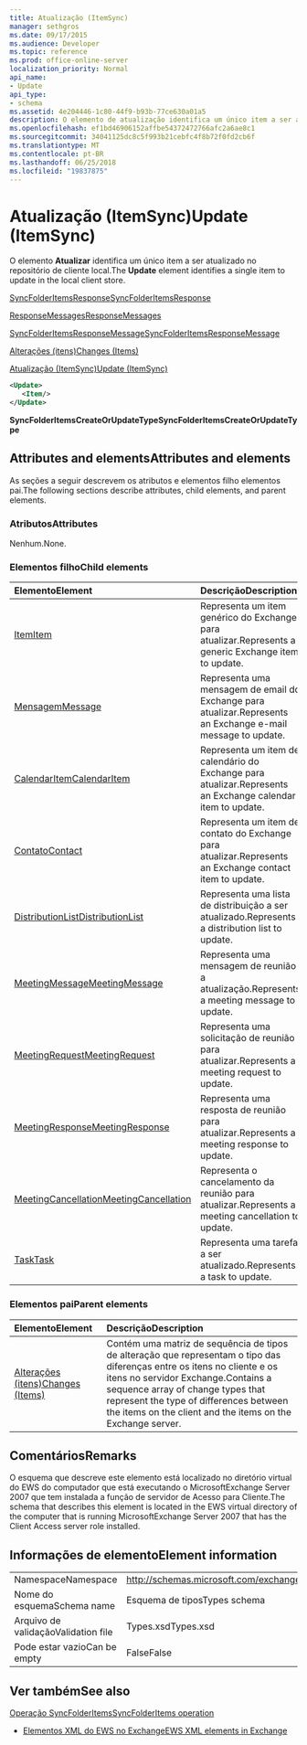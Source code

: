 ```yaml
---
title: Atualização (ItemSync)
manager: sethgros
ms.date: 09/17/2015
ms.audience: Developer
ms.topic: reference
ms.prod: office-online-server
localization_priority: Normal
api_name:
- Update
api_type:
- schema
ms.assetid: 4e204446-1c80-44f9-b93b-77ce630a01a5
description: O elemento de atualização identifica um único item a ser atualizado no repositório de cliente local.
ms.openlocfilehash: ef1bd46906152affbe54372472766afc2a6ae8c1
ms.sourcegitcommit: 34041125dc8c5f993b21cebfc4f8b72f0fd2cb6f
ms.translationtype: MT
ms.contentlocale: pt-BR
ms.lasthandoff: 06/25/2018
ms.locfileid: "19837875"
---
```

# <a name="update-itemsync"></a><span data-ttu-id="56d9a-103">Atualização (ItemSync)</span><span class="sxs-lookup"><span data-stu-id="56d9a-103">Update (ItemSync)</span></span>

<span data-ttu-id="56d9a-104">O elemento **Atualizar** identifica um único item a ser atualizado no repositório de cliente local.</span><span class="sxs-lookup"><span data-stu-id="56d9a-104">The **Update** element identifies a single item to update in the local client store.</span></span> 
  
[<span data-ttu-id="56d9a-105">SyncFolderItemsResponse</span><span class="sxs-lookup"><span data-stu-id="56d9a-105">SyncFolderItemsResponse</span></span>](syncfolderitemsresponse.md)
  
[<span data-ttu-id="56d9a-106">ResponseMessages</span><span class="sxs-lookup"><span data-stu-id="56d9a-106">ResponseMessages</span></span>](responsemessages.md)
  
[<span data-ttu-id="56d9a-107">SyncFolderItemsResponseMessage</span><span class="sxs-lookup"><span data-stu-id="56d9a-107">SyncFolderItemsResponseMessage</span></span>](syncfolderitemsresponsemessage.md)
  
[<span data-ttu-id="56d9a-108">Alterações (itens)</span><span class="sxs-lookup"><span data-stu-id="56d9a-108">Changes (Items)</span></span>](changes-items.md)
  
[<span data-ttu-id="56d9a-109">Atualização (ItemSync)</span><span class="sxs-lookup"><span data-stu-id="56d9a-109">Update (ItemSync)</span></span>](update-itemsync.md)
  
```xml
<Update>
   <Item/>
</Update>
```

 <span data-ttu-id="56d9a-110">**SyncFolderItemsCreateOrUpdateType**</span><span class="sxs-lookup"><span data-stu-id="56d9a-110">**SyncFolderItemsCreateOrUpdateType**</span></span>
## <a name="attributes-and-elements"></a><span data-ttu-id="56d9a-111">Attributes and elements</span><span class="sxs-lookup"><span data-stu-id="56d9a-111">Attributes and elements</span></span>

<span data-ttu-id="56d9a-112">As seções a seguir descrevem os atributos e elementos filho elementos pai.</span><span class="sxs-lookup"><span data-stu-id="56d9a-112">The following sections describe attributes, child elements, and parent elements.</span></span>
  
### <a name="attributes"></a><span data-ttu-id="56d9a-113">Atributos</span><span class="sxs-lookup"><span data-stu-id="56d9a-113">Attributes</span></span>

<span data-ttu-id="56d9a-114">Nenhum.</span><span class="sxs-lookup"><span data-stu-id="56d9a-114">None.</span></span>
  
### <a name="child-elements"></a><span data-ttu-id="56d9a-115">Elementos filho</span><span class="sxs-lookup"><span data-stu-id="56d9a-115">Child elements</span></span>

|<span data-ttu-id="56d9a-116">**Elemento**</span><span class="sxs-lookup"><span data-stu-id="56d9a-116">**Element**</span></span>|<span data-ttu-id="56d9a-117">**Descrição**</span><span class="sxs-lookup"><span data-stu-id="56d9a-117">**Description**</span></span>|
|:-----|:-----|
|[<span data-ttu-id="56d9a-118">Item</span><span class="sxs-lookup"><span data-stu-id="56d9a-118">Item</span></span>](item.md) <br/> |<span data-ttu-id="56d9a-119">Representa um item genérico do Exchange para atualizar.</span><span class="sxs-lookup"><span data-stu-id="56d9a-119">Represents a generic Exchange item to update.</span></span>  <br/> |
|[<span data-ttu-id="56d9a-120">Mensagem</span><span class="sxs-lookup"><span data-stu-id="56d9a-120">Message</span></span>](message-ex15websvcsotherref.md) <br/> |<span data-ttu-id="56d9a-121">Representa uma mensagem de email do Exchange para atualizar.</span><span class="sxs-lookup"><span data-stu-id="56d9a-121">Represents an Exchange e-mail message to update.</span></span>  <br/> |
|[<span data-ttu-id="56d9a-122">CalendarItem</span><span class="sxs-lookup"><span data-stu-id="56d9a-122">CalendarItem</span></span>](calendaritem.md) <br/> |<span data-ttu-id="56d9a-123">Representa um item de calendário do Exchange para atualizar.</span><span class="sxs-lookup"><span data-stu-id="56d9a-123">Represents an Exchange calendar item to update.</span></span>  <br/> |
|[<span data-ttu-id="56d9a-124">Contato</span><span class="sxs-lookup"><span data-stu-id="56d9a-124">Contact</span></span>](contact.md) <br/> |<span data-ttu-id="56d9a-125">Representa um item de contato do Exchange para atualizar.</span><span class="sxs-lookup"><span data-stu-id="56d9a-125">Represents an Exchange contact item to update.</span></span>  <br/> |
|[<span data-ttu-id="56d9a-126">DistributionList</span><span class="sxs-lookup"><span data-stu-id="56d9a-126">DistributionList</span></span>](distributionlist.md) <br/> |<span data-ttu-id="56d9a-127">Representa uma lista de distribuição a ser atualizado.</span><span class="sxs-lookup"><span data-stu-id="56d9a-127">Represents a distribution list to update.</span></span>  <br/> |
|[<span data-ttu-id="56d9a-128">MeetingMessage</span><span class="sxs-lookup"><span data-stu-id="56d9a-128">MeetingMessage</span></span>](meetingmessage.md) <br/> |<span data-ttu-id="56d9a-129">Representa uma mensagem de reunião a atualização.</span><span class="sxs-lookup"><span data-stu-id="56d9a-129">Represents a meeting message to update.</span></span>  <br/> |
|[<span data-ttu-id="56d9a-130">MeetingRequest</span><span class="sxs-lookup"><span data-stu-id="56d9a-130">MeetingRequest</span></span>](meetingrequest.md) <br/> |<span data-ttu-id="56d9a-131">Representa uma solicitação de reunião para atualizar.</span><span class="sxs-lookup"><span data-stu-id="56d9a-131">Represents a meeting request to update.</span></span>  <br/> |
|[<span data-ttu-id="56d9a-132">MeetingResponse</span><span class="sxs-lookup"><span data-stu-id="56d9a-132">MeetingResponse</span></span>](meetingresponse.md) <br/> |<span data-ttu-id="56d9a-133">Representa uma resposta de reunião para atualizar.</span><span class="sxs-lookup"><span data-stu-id="56d9a-133">Represents a meeting response to update.</span></span>  <br/> |
|[<span data-ttu-id="56d9a-134">MeetingCancellation</span><span class="sxs-lookup"><span data-stu-id="56d9a-134">MeetingCancellation</span></span>](meetingcancellation.md) <br/> |<span data-ttu-id="56d9a-135">Representa o cancelamento da reunião para atualizar.</span><span class="sxs-lookup"><span data-stu-id="56d9a-135">Represents a meeting cancellation to update.</span></span>  <br/> |
|[<span data-ttu-id="56d9a-136">Task</span><span class="sxs-lookup"><span data-stu-id="56d9a-136">Task</span></span>](task.md) <br/> |<span data-ttu-id="56d9a-137">Representa uma tarefa a ser atualizado.</span><span class="sxs-lookup"><span data-stu-id="56d9a-137">Represents a task to update.</span></span>  <br/> |
   
### <a name="parent-elements"></a><span data-ttu-id="56d9a-138">Elementos pai</span><span class="sxs-lookup"><span data-stu-id="56d9a-138">Parent elements</span></span>

|<span data-ttu-id="56d9a-139">**Elemento**</span><span class="sxs-lookup"><span data-stu-id="56d9a-139">**Element**</span></span>|<span data-ttu-id="56d9a-140">**Descrição**</span><span class="sxs-lookup"><span data-stu-id="56d9a-140">**Description**</span></span>|
|:-----|:-----|
|[<span data-ttu-id="56d9a-141">Alterações (itens)</span><span class="sxs-lookup"><span data-stu-id="56d9a-141">Changes (Items)</span></span>](changes-items.md) <br/> |<span data-ttu-id="56d9a-142">Contém uma matriz de sequência de tipos de alteração que representam o tipo das diferenças entre os itens no cliente e os itens no servidor Exchange.</span><span class="sxs-lookup"><span data-stu-id="56d9a-142">Contains a sequence array of change types that represent the type of differences between the items on the client and the items on the Exchange server.</span></span>  <br/> |
   
## <a name="remarks"></a><span data-ttu-id="56d9a-143">Comentários</span><span class="sxs-lookup"><span data-stu-id="56d9a-143">Remarks</span></span>

<span data-ttu-id="56d9a-144">O esquema que descreve este elemento está localizado no diretório virtual do EWS do computador que está executando o MicrosoftExchange Server 2007 que tem instalada a função de servidor de Acesso para Cliente.</span><span class="sxs-lookup"><span data-stu-id="56d9a-144">The schema that describes this element is located in the EWS virtual directory of the computer that is running MicrosoftExchange Server 2007 that has the Client Access server role installed.</span></span>
  
## <a name="element-information"></a><span data-ttu-id="56d9a-145">Informações de elemento</span><span class="sxs-lookup"><span data-stu-id="56d9a-145">Element information</span></span>

|||
|:-----|:-----|
|<span data-ttu-id="56d9a-146">Namespace</span><span class="sxs-lookup"><span data-stu-id="56d9a-146">Namespace</span></span>  <br/> |http://schemas.microsoft.com/exchange/services/2006/types  <br/> |
|<span data-ttu-id="56d9a-147">Nome do esquema</span><span class="sxs-lookup"><span data-stu-id="56d9a-147">Schema name</span></span>  <br/> |<span data-ttu-id="56d9a-148">Esquema de tipos</span><span class="sxs-lookup"><span data-stu-id="56d9a-148">Types schema</span></span>  <br/> |
|<span data-ttu-id="56d9a-149">Arquivo de validação</span><span class="sxs-lookup"><span data-stu-id="56d9a-149">Validation file</span></span>  <br/> |<span data-ttu-id="56d9a-150">Types.xsd</span><span class="sxs-lookup"><span data-stu-id="56d9a-150">Types.xsd</span></span>  <br/> |
|<span data-ttu-id="56d9a-151">Pode estar vazio</span><span class="sxs-lookup"><span data-stu-id="56d9a-151">Can be empty</span></span>  <br/> |<span data-ttu-id="56d9a-152">False</span><span class="sxs-lookup"><span data-stu-id="56d9a-152">False</span></span>  <br/> |
   
## <a name="see-also"></a><span data-ttu-id="56d9a-153">Ver também</span><span class="sxs-lookup"><span data-stu-id="56d9a-153">See also</span></span>



[<span data-ttu-id="56d9a-154">Operação SyncFolderItems</span><span class="sxs-lookup"><span data-stu-id="56d9a-154">SyncFolderItems operation</span></span>](syncfolderitems-operation.md)


- [<span data-ttu-id="56d9a-155">Elementos XML do EWS no Exchange</span><span class="sxs-lookup"><span data-stu-id="56d9a-155">EWS XML elements in Exchange</span></span>](ews-xml-elements-in-exchange.md)

